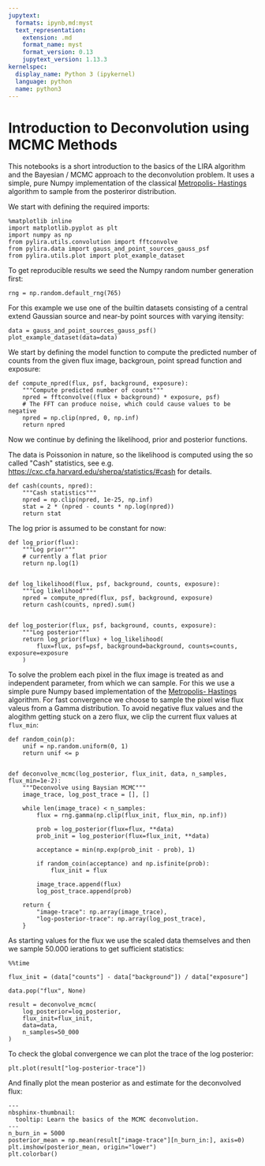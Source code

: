 ```yaml
---
jupytext:
  formats: ipynb,md:myst
  text_representation:
    extension: .md
    format_name: myst
    format_version: 0.13
    jupytext_version: 1.13.3
kernelspec:
  display_name: Python 3 (ipykernel)
  language: python
  name: python3
---
```


# Introduction to Deconvolution using MCMC Methods


This notebooks is a short introduction to the basics of the LIRA algorithm and the Bayesian / MCMC approach to the deconvolution problem. It uses a simple, pure Numpy implementation of the classical [Metropolis- Hastings](https://en.wikipedia.org/wiki/Metropolis–Hastings_algorithm) algorithm to sample from the posteriror distribution.

We start with defining the required imports:

```{code-cell} ipython3
%matplotlib inline
import matplotlib.pyplot as plt
import numpy as np
from pylira.utils.convolution import fftconvolve
from pylira.data import gauss_and_point_sources_gauss_psf
from pylira.utils.plot import plot_example_dataset
```

To get reproducible results we seed the Numpy random number generation first:

```{code-cell} ipython3
rng = np.random.default_rng(765)
```

For this example we use one of the builtin datasets consisting of a central extend Gaussian source and near-by point sources with varying itensity:

```{code-cell} ipython3
data = gauss_and_point_sources_gauss_psf()
plot_example_dataset(data=data)
```

We start by defining the model function to compute the predicted number of counts from the given flux image, backgroun, point spread function and exposure:

```{code-cell} ipython3
def compute_npred(flux, psf, background, exposure):
    """Compute predicted number of counts"""
    npred = fftconvolve((flux + background) * exposure, psf)
    # The FFT can produce noise, which could cause values to be negative
    npred = np.clip(npred, 0, np.inf)
    return npred
```

Now we continue by defining the likelihood, prior and posterior functions.

The data is Poissonion in nature, so the likelihood is computed using the so called "Cash" statistics, see e.g. https://cxc.cfa.harvard.edu/sherpa/statistics/#cash for details.

```{code-cell} ipython3
def cash(counts, npred):
    """Cash statistics"""
    npred = np.clip(npred, 1e-25, np.inf)
    stat = 2 * (npred - counts * np.log(npred))
    return stat
```

The log prior is assumed to be constant for now:

```{code-cell} ipython3
def log_prior(flux):
    """Log prior"""
    # currently a flat prior
    return np.log(1)


def log_likelihood(flux, psf, background, counts, exposure):
    """Log likelihood"""
    npred = compute_npred(flux, psf, background, exposure)
    return cash(counts, npred).sum()


def log_posterior(flux, psf, background, counts, exposure):
    """Log posterior"""
    return log_prior(flux) + log_likelihood(
        flux=flux, psf=psf, background=background, counts=counts, exposure=exposure
    )
```

To solve the problem each pixel in the flux image is treated as and independent parameter, from which we can sample. For this we use a simple pure Numpy based implementation of the [Metropolis- Hastings](https://en.wikipedia.org/wiki/Metropolis–Hastings_algorithm) algorithm. For fast convergence we choose to sample the pixel wise flux valeus from a Gamma distribution. To avoid negative flux values and the alogithm getting stuck on a zero flux, we clip the current flux values at `flux_min`:

```{code-cell} ipython3
def random_coin(p):
    unif = np.random.uniform(0, 1)
    return unif <= p


def deconvolve_mcmc(log_posterior, flux_init, data, n_samples, flux_min=1e-2):
    """Deconvolve using Baysian MCMC"""
    image_trace, log_post_trace = [], []

    while len(image_trace) < n_samples:
        flux = rng.gamma(np.clip(flux_init, flux_min, np.inf))

        prob = log_posterior(flux=flux, **data)
        prob_init = log_posterior(flux=flux_init, **data)

        acceptance = min(np.exp(prob_init - prob), 1)

        if random_coin(acceptance) and np.isfinite(prob):
            flux_init = flux

        image_trace.append(flux)
        log_post_trace.append(prob)

    return {
        "image-trace": np.array(image_trace),
        "log-posterior-trace": np.array(log_post_trace),
    }
```

As starting values for the flux we use the scaled data themselves and then we sample 50.000 ierations to get sufficient statistics:

```{code-cell} ipython3
%%time

flux_init = (data["counts"] - data["background"]) / data["exposure"]

data.pop("flux", None)

result = deconvolve_mcmc(
    log_posterior=log_posterior,
    flux_init=flux_init,
    data=data,
    n_samples=50_000
)
```

To check the global convergence we can plot the trace of the log posterior:

```{code-cell} ipython3
plt.plot(result["log-posterior-trace"])
```

And finally plot the mean posterior as and estimate for the deconvolved flux:

```{code-cell} ipython3
---
nbsphinx-thumbnail:
  tooltip: Learn the basics of the MCMC deconvolution.
---
n_burn_in = 5000
posterior_mean = np.mean(result["image-trace"][n_burn_in:], axis=0)
plt.imshow(posterior_mean, origin="lower")
plt.colorbar()
```
